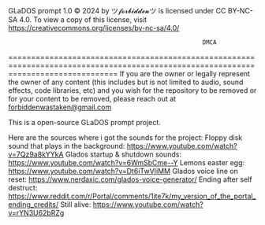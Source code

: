 GLaDOS prompt 1.0 © 2024 by ツ𝓯𝓸𝓻𝓫𝓲𝓭𝓭𝓮𝓷ツ is licensed under CC BY-NC-SA 4.0. To view a copy of this license, visit https://creativecommons.org/licenses/by-nc-sa/4.0/


                                                           DMCA
====================================================================================================================================
If you are the owner or legally represent 
the owner of any content (this includes but is not limited to audio, sound effects, code libraries, etc) 
and you wish for the repository to be removed or for your content to be removed, please reach out at forbiddenwastaken@gmail.com

This is a open-source GLaDOS prompt project.

Here are the sources where i got the sounds for the project: Floppy disk sound that plays in the background: https://www.youtube.com/watch?v=7Qz9a8kYYkA
Glados startup & shutdown sounds: https://www.youtube.com/watch?v=6WmSbCme--Y 
Lemons easter egg: https://www.youtube.com/watch?v=Dt6iTwVIiMM 
Glados voice line on reset: https://www.nerdaxic.com/glados-voice-generator/ 
Ending after self destruct: https://www.reddit.com/r/Portal/comments/1ite7k/my_version_of_the_portal_ending_credits/ 
Still alive: https://www.youtube.com/watch?v=rYN3U62bRZg

